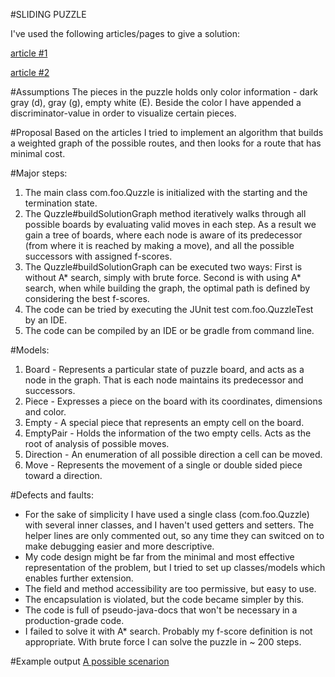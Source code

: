 #SLIDING PUZZLE

I've used the following articles/pages to give a solution:

[article #1](http://www.cs.brandeis.edu/~storer/JimPuzzles/ZPAGES/zzzQuzzle.html)

[article #2](https://blog.goodaudience.com/solving-8-puzzle-using-a-algorithm-7b509c331288)

#Assumptions
The pieces in the puzzle holds only color information - dark gray (d), gray (g), empty white (E). 
Beside the color I have appended a discriminator-value in order to visualize certain pieces.

#Proposal
Based on the articles I tried to implement an algorithm that builds a weighted graph of the possible routes, and then looks for a route that has minimal cost.

#Major steps:
1. The main class com.foo.Quzzle is initialized with the starting and the termination state.
2. The Quzzle#buildSolutionGraph method iteratively walks through all possible boards by evaluating valid moves in each step. 
As a result we gain a tree of boards, where each node is aware of its predecessor (from where it is reached by making a move), and all the possible successors with assigned f-scores.
3. The Quzzle#buildSolutionGraph can be executed two ways:
First is without A* search, simply with brute force. 
Second is with using A* search, when while building the graph, the optimal path is defined by considering the best f-scores.
4. The code can be tried by executing the JUnit test com.foo.QuzzleTest by an IDE.
5. The code can be compiled by an IDE or be gradle from command line.

#Models:
1. Board - Represents a particular state of puzzle board, and acts as a node in the graph. That is each node maintains its predecessor and successors.
2. Piece - Expresses a piece on the board with its coordinates, dimensions and color.
3. Empty - A special piece that represents an empty cell on the board.
4. EmptyPair - Holds the information of the two empty cells. Acts as the root of analysis of possible moves.
5. Direction - An enumeration of all possible direction a cell can be moved.
6. Move - Represents the movement of a single or double sided piece toward a direction.

#Defects and faults:
- For the sake of simplicity I have used a single class (com.foo.Quzzle) with several inner classes, and I haven't used getters and setters. 
  The helper lines are only commented out, so any time they can switced on to make debugging easier and more descriptive.
- My code design might be far from the minimal and most effective representation of the problem, but I tried to set up classes/models which enables further extension. 
- The field and method accessibility are too permissive, but easy to use.
- The encapsulation is violated, but the code became simpler by this.
- The code is full of pseudo-java-docs that won't be necessary in a production-grade code.
- I failed to solve it with A* search. Probably my f-score definition is not appropriate. With brute force I can solve the puzzle in ~ 200 steps.

#Example output
[A possible scenarion](output_brute_force.txt)